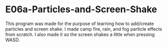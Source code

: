 # E06a-Particles-and-Screen-Shake

This program was made for the purpose of learning how to add/create particles and screen shake. I made camp fire, rain, and fog particle effects from scratch. I also made it so the screen shakes a little when pressing WASD. 
